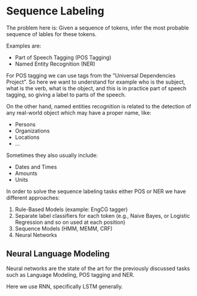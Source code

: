 # Sequence Labeling

The problem here is: Given a sequence of tokens, infer the most probable
sequence of lables for these tokens.

Examples are:
* Part of Speech Tagging (POS Tagging)
* Named Entity Recognition (NER)

For POS tagging we can use tags from the "Universal Dependencies Project".
So here we want to understand for example who is the subject, what is the verb,
what is the object, and this is in practice part of speech tagging, so giving a
label to parts of the speech.

On the other hand, named entities recognition is related to the detection of any
real-world object which may have a proper name, like:
* Persons
* Organizations
* Locations
* ...

Sometimes they also usually include:
* Dates and Times
* Amounts
* Units


In order to solve the sequence labeling tasks either POS or NER we have
different approaches:

1. Rule-Based Models (example: EngCG tagger)
2. Separate label classifiers for each token (e.g., Naive Bayes, or Logistic
   Regression and so on used at each position)
3. Sequence Models (HMM, MEMM, CRF)
4. Neural Networks



## Neural Language Modeling

Neural networks are the state of the art for the previously discussed tasks such
as Language Modeling, POS tagging and NER.

Here we use RNN, specifically LSTM generally.


